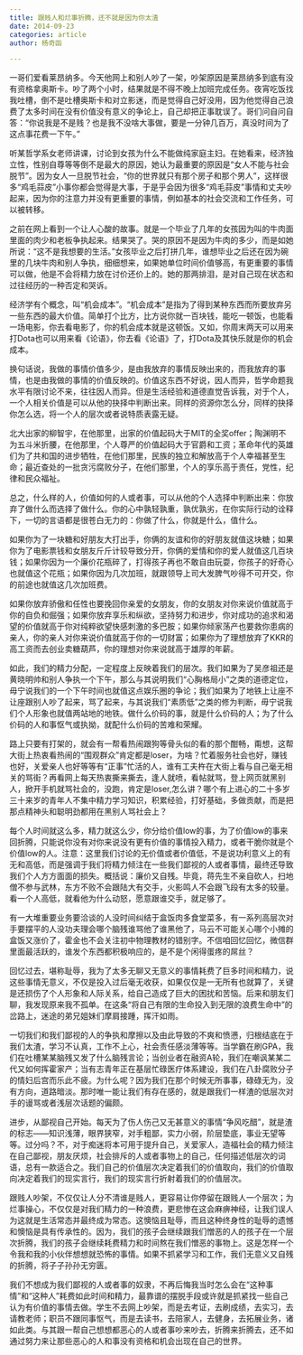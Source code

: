 ```yaml
---
title: 跟贱人和烂事折腾，还不就是因为你太渣
date: 2014-09-23
categories: article
author: 杨奇函

---
```


一哥们爱看莱昂纳多。今天他网上和别人吵了一架，吵架原因是莱昂纳多到底有没有资格拿奥斯卡。吵了两个小时，结果就是不得不晚上加班完成任务。夜宵吃饭找我吐槽，倒不是吐槽奥斯卡和对立影迷，而是觉得自己好没用，因为他觉得自己浪费了太多时间在没有价值没有意义的争论上，自己却把正事耽误了。哥们问自问自答：“你说我是不是贱？也是我不没啥大事做，要是一分钟几百万，真没时间为了这点事花费一下午。”

听某哲学系女老师讲课，讨论到女孩为什么不能做纯家庭主妇。在她看来，经济独立性，性别自尊等等倒不是最大的原因，她认为最重要的原因是“女人不能与社会脱节”。因为女人一旦脱节社会，“你的世界就只有那个房子和那个男人”，这样很多“鸡毛蒜皮”小事你都会觉得是大事，于是乎会因为很多“鸡毛蒜皮”事情和丈夫吵起来，因为你的注意力并没有更重要的事情，例如基本的社会交流和工作任务，可以被转移。

之前在网上看到一个让人心酸的故事。就是一个毕业了几年的女孩因为叫的牛肉面里面的肉少和老板争执起来。结果哭了。哭的原因不是因为牛肉的多少，而是如她所说：“这不是我想要的生活。”女孩毕业之后打拼几年，谁想毕业之后还在因为碗里的几块牛肉和别人争执，细细想来，如果她单位时间价值够高，有更重要的事情可以做，他是不会将精力放在讨价还价上的。她的那两排泪，是对自己现在状态和过往经历的一种否定和哭诉。

经济学有个概念，叫“机会成本”。“机会成本”是指为了得到某种东西而所要放弃另一些东西的最大价值。简单打个比方，比方说你就一百块钱，能吃一顿饭，也能看一场电影，你去看电影了，你的机会成本就是这顿饭。又如，你周末两天可以用来打Dota也可以用来看《论语》，你去看《论语》了，打Dota及其快乐就是你的机会成本。

换句话说，我做的事情价值多少，是由我放弃的事情反映出来的，而我放弃的事情，也是由我做的事情的价值反映的。价值这东西不好说，因人而异，哲学命题我水平有限讨论不来，往往因人而异。但是生活经验和道德直觉告诉我，对于个人，一个人相关价值是可以从他的抉择中判断出来。同样的资源你怎么分，同样的抉择你怎么选，将一个人的层次或者说特质表露无疑。

北大出家的柳智宇，在他那里，出家的价值起码大于MIT的全奖offer；陶渊明不为五斗米折腰，在他那里，个人尊严的价值起码大于官爵和工资；革命年代的英雄们为了共和国的进步牺牲，在他们那里，民族的独立和解放高于个人幸福甚至生命；最近查处的一批贪污腐败分子，在他们那里，个人的享乐高于责任，党性，纪律和民众福祉。

总之，什么样的人，价值如何的人或者事，可以从他的个人选择中判断出来：你放弃了做什么而选择了做什么。你的心中孰轻孰重，孰优孰劣，在你实际行动的诠释下，一切的言语都是很苍白无力的：你做了什么，你就是什么，值什么。

如果你为了一块糖和好朋友大打出手，你俩的友谊和你的好朋友就值这块糖；如果你为了电影票钱和女朋友斤斤计较导致分开，你俩的爱情和你的爱人就值这几百块钱；如果你因为一个廉价花瓶碎了，打得孩子再也不敢自由玩耍，你孩子的好奇心也就值这个花瓶；如果你因为几次加班，就跟领导上司大发脾气吵得不可开交，你的前途也就值这几次加班费。

如果你放弃骄傲和任性也要挽回你亲爱的女朋友，你的女朋友对你来说价值就高于你的自负和倔强；如果你放弃享乐和纵欲，坚持努力和进步，你对成功的追求和渴望的价值就高于你对纯粹欲望快感刺激的多巴胺；如果你倾家荡产也要救你患病的亲人，你的亲人对你来说价值就高于你的一切财富；如果你为了理想放弃了KKR的高工资而去创业卖糖葫芦，你的理想对你来说就高于雄厚的年薪。

如此，我们的精力分配，一定程度上反映着我们的层次。我们如果为了吴彦祖还是黄晓明帅和别人争执一个下午，那么与其说明我们“心胸格局小”之类的道德定位，毋宁说我们的一个下午时间也就值这点娱乐圈的争论；我们如果为了地铁上让座不让座跟别人吵了起来，骂了起来，与其说我们“素质低”之类的修为判断，毋宁说我们个人形象也就值两站地的地铁。做什么价码的事，就是什么价码的人；为了什么价码的人和事怄气或执拗，就配什么价码的苦难和荣耀。

路上只要有打架的，就会有一帮看热闹跟狗等骨头似的看的那个酣畅，甭想，这帮大街上热衷看热闹的“围观群众”肯定都是loser，为啥？忙着服务社会也好，赚钱也好，关爱亲人也好等等有“正事”忙活的人，谁有工夫杵在大街上看与自己毫无相关的骂街？再看网上每天热衷撕来撕去，逢人就喷，看帖就骂，登上网页就黑别人，掀开手机就骂社会的，没跑，肯定是loser,怎么讲？哪个有上进心的二十多岁三十来岁的青年人不集中精力学习知识，积累经验，打好基础，多做贡献，而是把那点精神头和聪明劲都用在黑别人骂社会上？

每个人时间就这么多，精力就这么少，你分给价值low的事，为了价值low的事来回折腾，只能说你没有对你来说没有更有价值的事情投入精力，或者干脆你就是个价值low的人。注意：这里我们讨论的无价值或者价值低，不是说功利意义上的有无和高低，而是强调于我们将精力倾注在一些我们鄙视的人或者事情，最终还导致我们个人方方面面的损失。概括说：廉价又自残。毕竟，蒋先生不亲自砍人，扫地僧不参与武林，东方不败不会跟陆大有交手，火影鸣人不会跟飞段有太多的较量。看一个人高低，就看他为什么动怒，愿意跟谁交手，就足够了。

有一大堆重要业务要洽谈的人没时间纠结于盒饭肉多食堂菜多，有一系列高层次对手要摆平的人没功夫理会哪个脑残谁骂他了谁黑他了，马云不可能关心哪个小摊的盒饭又涨价了，霍金也不会关注初中物理教材的错别字。不信咱回忆回忆，微信群里面最活跃的，谁发个东西都积极响应的，是不是个闲得蛋疼的屌丝？

回忆过去，堪称耻辱，我为了太多无聊又无意义的事情耗费了巨多时间和精力，说这些事情无意义，不仅是投入过后毫无收获，如果仅仅是一无所有也就算了，关键是还损伤了个人形象和人际关系，给自己造成了巨大的困扰和苦恼。后来和朋友们聊，我发现原来我不孤单。在这条“将自己有限的生命投入到无限的浪费生命中”的岔路上，迷途的弟兄姐妹们摩肩接踵，挥汗如雨。

一切我们和我们鄙视的人的争执和摩擦以及由此导致的不爽和愤懑，归根结底在于我们太渣，学习不认真，工作不上心，社会责任感淡薄等等。当学霸在刷GPA，我们在吐槽某某脑残又发了什么脑残言论；当创业者在融资A轮，我们在嘲讽某某二代又如何挥霍家产；当有志青年正在基层忙碌医疗体系建设，我们在八卦腐败分子的情妇后宫而乐此不疲。为什么呢？因为我们在那个时候无所事事，碌碌无为，没有方向，道路暗淡。那时唯一能让我们有存在感的，就是跟我们一样渣的低层次对手的谩骂或者浅层次话题的偏颇。

进步，从鄙视自己开始。每天为了伤人伤己又无甚意义的事情“争风吃醋”，就是渣的标志——知识浅薄，眼界狭窄，对手粗鄙，实力小弱，阶层垫底，事业无望等等。过分吗？不，对于痴迷将本可用于提升自己，关爱家人，造福社会的精力倾注在自己鄙视，朋友厌烦，社会排斥的人或者事物上的自己，任何描述低层次的词语，总有一款适合之。我们自己的价值层次决定着我们的价值取向，我们的价值取向决定着我们的现实言行，我们的现实言行折射着我们的价值层次。

跟贱人吵架，不仅仅让人分不清谁是贱人，更容易让你停留在跟贱人一个层次；为烂事操心，不仅仅是对我们精力的一种浪费，更悲惨在这会麻痹神经，让我们误人为这就是生活常态并最终成为常态。这懊恼且耻辱，而且这种终身性的耻辱的遗憾和懊恼是具有传承性的。因为，我们的孩子会继续跟我们憎恶的人的孩子在一个层次折腾，我们的孩子会继续耗费精力和时间熬在我们憎恶的事物上。这是怎样一个令我和我的小伙伴想想就恐怖的事情。如果不抓紧学习和工作，我们无意义又自残的折腾，将子子孙孙无穷匮。

我们不想成为我们鄙视的人或者事的奴隶，不再后悔我当时怎么会在“这种事情”和“这种人”耗费如此时间和精力，最靠谱的摆脱手段或许就是抓紧找一些自己认为有价值的事情去做。学生不去网上吵架，而是去考证，去刷成绩，去实习，去请教老师；职员不跟同事怄气，而是去读书，去陪家人，去健身，去拓展业务，诸如此类。与其跟一帮自己想想都恶心的人或者事吵来吵去，折腾来折腾去，还不如通过努力来让那些恶心的人和事没有资格和机会出现在自己的世界。